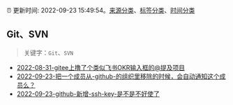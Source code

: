 :alarm_clock: 更新时间: 2022-09-23 15:49:54。[来源分类](../README.md)、[标签分类](../TAGS.md)、[时间分类](../TIMELINE.md)

## Git、SVN


> 关键字：`Git`、`SVN`



- [2022-08-31-gitee上撸了个类似飞书OKR输入框的@提及项目](https://www.zhangxinxu.com/wordpress/2022/08/gitee-feishu-okr-at-mention/) 
- [2022-09-23-把一个成员从-github-的组织里移除的时候，会自动通知这个成员么？](https://www.v2ex.com/t/882539) 
- [2022-09-23-github-新增-ssh-key-是不是不好使了](https://www.v2ex.com/t/882512) 